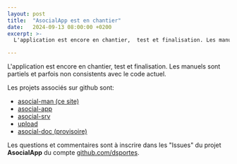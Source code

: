 ```yaml
---
layout: post
title:  "AsocialApp est en chantier"
date:   2024-09-13 08:00:00 +0200
excerpt: >- 
  L'application est encore en chantier,  test et finalisation. Les manuels sont partiels et parfois non consistents avec le code actuel.

---
```


L'application est encore en chantier,  test et finalisation. Les manuels sont partiels et parfois non consistents avec le code actuel.

Les projets associés sur github sont:
- [asocial-man (ce site)](https://github.com/dsportes/asocial-man)
- [asocial-app](https://github.com/dsportes/asocial-app)
- [asocial-srv](https://github.com/dsportes/asocial-srv)
- [upload](https://github.com/dsportes/upload)
- [asocial-doc (provisoire)](https://github.com/dsportes/asocial-doc)

Les questions et commentaires sont à inscrire dans les "Issues" du projet **AsocialApp** du compte [github.com/dsportes](https://github.com/dsportes?tab=projects).

